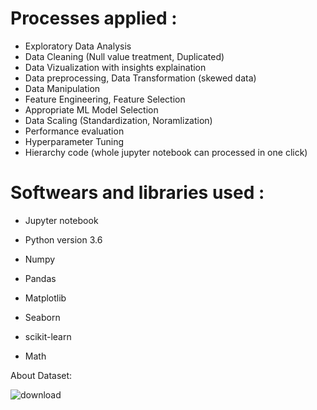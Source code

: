 
# Processes applied :
- Exploratory Data Analysis
- Data Cleaning (Null value treatment, Duplicated)
- Data Vizualization with insights explaination
- Data preprocessing, Data Transformation (skewed data)
- Data Manipulation
- Feature Engineering, Feature Selection
- Appropriate ML Model Selection
- Data Scaling (Standardization, Noramlization)
- Performance evaluation
- Hyperparameter Tuning
- Hierarchy code (whole jupyter notebook can processed in one click)


# Softwears and libraries used :
- Jupyter notebook
- Python version 3.6

- Numpy
- Pandas
- Matplotlib
- Seaborn
- scikit-learn
- Math

About Dataset:

![download](https://github.com/MrMRaut/1151-drug-stores-sales-Data-Regression-/assets/121652990/bad7009d-9631-4c32-a5f3-fde70495f147)
